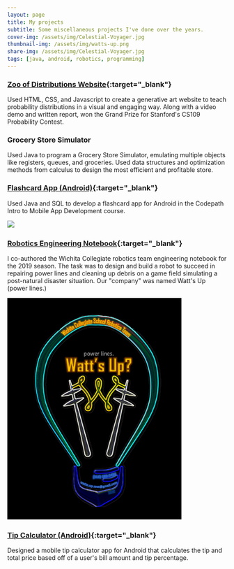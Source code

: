 ```yaml
---
layout: page
title: My projects
subtitle: Some miscellaneous projects I've done over the years.
cover-img: /assets/img/Celestial-Voyager.jpg
thumbnail-img: /assets/img/watts-up.png
share-img: /assets/img/Celestial-Voyager.jpg
tags: [java, android, robotics, programming]
---
```

### [**Zoo of Distributions Website**](https://zoo-of-distributions.github.io/){:target="_blank"}
Used HTML, CSS, and Javascript to create a generative art website to teach probability distributions in a visual and engaging way. Along with a video demo and written report, won the Grand Prize for Stanford's CS109 Probability Contest. 
### **Grocery Store Simulator**
Used Java to program a Grocery Store Simulator, emulating multiple objects like registers, queues, and groceries. Used data structures and optimization methods from calculus to design the most efficient and profitable store.
### [**Flashcard App (Android)**](https://github.com/WorldsEndDunce/Quizlet-Ripoff.git){:target="_blank"}
Used Java and SQL to develop a flashcard app for Android in the Codepath Intro to Mobile App Development course.

<img src="https://i.imgur.com/pUvD8h8.gif" width=400><br>
### [**Robotics Engineering Notebook**](https://docs.google.com/document/d/1xM8CXxxQqMyq4cRdJgjhIZt7fiYqd4VER3ynmn-LDfY/edit?usp=sharing){:target="_blank"}
I co-authored the Wichita Collegiate robotics team engineering notebook for the 2019 season. The task was to design and build a robot to succeed in repairing power lines and cleaning up debris on a game field simulating a post-natural disaster situation. Our "company" was named Watt's Up (power lines.)
  
  <img src="/assets/img/watts-up.png" width="400">

### [**Tip Calculator (Android)**](https://github.com/WorldsEndDunce/Tip-Tool.git){:target="_blank"}
Designed a mobile tip calculator app for Android that calculates the tip and total price based off of a user's bill amount and tip percentage.
  
